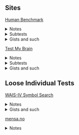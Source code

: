 ## Sites
[Human Benchmark](https://humanbenchmark.com/)
  <details>
  <summary>Notes</summary>
    
  - has scores relative to others
  - allows you to create an account and save/share attempts over time (public by default and cannot make private, but have to know username)
  </details>
  <details>
  <summary>Subtests</summary>
    
  - [Reaction Time](https://humanbenchmark.com/tests/reactiontime)
  - [Sequence Memory (visual)](https://humanbenchmark.com/tests/sequence)
  - [Aim](https://humanbenchmark.com/tests/aim)
  - [Number Memory](https://humanbenchmark.com/tests/number-memory)
  - [Verbal Memory](https://humanbenchmark.com/tests/verbal-memory)
  - [Chimp Test](https://humanbenchmark.com/tests/chimp)
    <details>
      <summary>Notes</summary>
    
       - Click on numbered boxes (shown then hidden) in order
       - pretty easy to goodhart and treat as an ordered digit memorization test
       </details>
  - [Visual Memory (tiles)](https://humanbenchmark.com/tests/memory)
  - [Typing speed](https://humanbenchmark.com/tests/typing)
      <details>
      <summary>Notes</summary>
    
       - Worse than monkeytype
       </details>
  </details>
  <details>
  <summary>Gists and such</summary>
    
  - [Vocabulary Test Vocab List](https://gist.github.com/belkarx/3479bb76a37fdcfe4271f06b3316f506)
  - [Keyboard Control of Vocab Test (js)](https://gist.github.com/belkarx/430b07fa3d8f8f6c6484148bab1cadd9)
  - [Keyboard Control of Vocab Test (*-monkey)](https://gist.github.com/belkarx/1e86a5dcba144a329282f1997b3c773a)
  </details>
  
[Test My Brain](https://www.testmybrain.org/)
  <details>
  <summary>Notes</summary>
    
  - Has high userbase and published norms (see Gists)
  - Actively running research studies
  </details>
  
  <details>
  <summary>Subtests</summary>
    
  - [Digit Symbol Coding](https://www.testmybrain.org/tests/DigSymbCoding/DSC.html)
    <details>
    <summary>Notes</summary>
    
    - Similar to [this](https://en.wikipedia.org/wiki/Digit_symbol_substitution_test) which is used to test for dementia
    </details>
  - And more!
  </details>
  <details>
  <summary>Gists and such</summary>
    
  - [RDOC Report (averages, stddev, etc)](https://testmybrain.org/RDOC_Report/)
  </details>

## Loose Individual Tests
[WAIS-IV Symbol Search](https://wais-iv-symbol-search-f568d4.netlify.app/)
  <details>
  <summary>Notes</summary>
    
  - check if one of 2 symbols is in list of other 6 symbols as fast as possible
  </details>
  <details>
  <summary>Gists and such</summary>
    
  - [Tampermonkey and js scripts to tint screen red whenever a mistake is made](https://gist.github.com/anthruni/876edc5c665c00634bfaf3881915ac39)
  </details>

[mensa.no](https://test.mensa.no/)
  <details>
  <summary>Notes</summary>
    
  - Pretty good raven's matrices. starts out easy, last couple are more challenging. doesn't tell you answers at the end
  </details>
